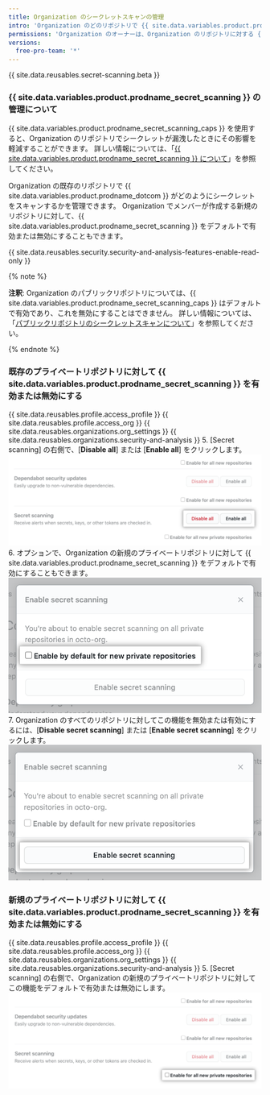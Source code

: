 ```yaml
---
title: Organization のシークレットスキャンの管理
intro: 'Organization のどのリポジトリで {{ site.data.variables.product.product_name }} がシークレットをスキャンするかを制御することができます。'
permissions: 'Organization のオーナーは、Organization のリポジトリに対する {{ site.data.variables.product.prodname_secret_scanning }} を管理できます。'
versions:
  free-pro-team: '*'
---
```

 
{{ site.data.reusables.secret-scanning.beta }}

### {{ site.data.variables.product.prodname_secret_scanning }} の管理について

{{ site.data.variables.product.prodname_secret_scanning_caps }} を使用すると、Organization のリポジトリでシークレットが漏洩したときにその影響を軽減することができます。 詳しい情報については、「[{{ site.data.variables.product.prodname_secret_scanning }} について](/github/administering-a-repository/about-secret-scanning)」を参照してください。

Organization の既存のリポジトリで {{ site.data.variables.product.prodname_dotcom }} がどのようにシークレットをスキャンするかを管理できます。 Organization でメンバーが作成する新規のリポジトリに対して、{{ site.data.variables.product.prodname_secret_scanning }} をデフォルトで有効または無効にすることもできます。

{{ site.data.reusables.security.security-and-analysis-features-enable-read-only }}

{% note %}

**注釈**: Organization のパブリックリポジトリについては、{{ site.data.variables.product.prodname_secret_scanning_caps }} はデフォルトで有効であり、これを無効にすることはできません。 詳しい情報については、「[パブリックリポジトリのシークレットスキャンについて](/github/administering-a-repository/about-secret-scanning#about-secret-scanning-for-public-repositories)」を参照してください。

{% endnote %}

### 既存のプライベートリポジトリに対して {{ site.data.variables.product.prodname_secret_scanning }} を有効または無効にする

{{ site.data.reusables.profile.access_profile }}
{{ site.data.reusables.profile.access_org }}
{{ site.data.reusables.organizations.org_settings }}
{{ site.data.reusables.organizations.security-and-analysis }}
5. [Secret scanning] の右側で、[**Disable all**] または [**Enable all**] をクリックします。 ![シークレットスキャンの [;Enable all] または [Disable all] ボタン](/assets/images/help/organizations/security-and-analysis-disable-or-enable-secret-scanning.png)
6. オプションで、Organization の新規のプライベートリポジトリに対して {{ site.data.variables.product.prodname_secret_scanning }} をデフォルトで有効にすることもできます。 ![新規のリポジトリの [Enable by default] オプション](/assets/images/help/organizations/security-and-analysis-secret-scanning-enable-by-default.png)
7. Organization のすべてのリポジトリに対してこの機能を無効または有効にするには、[**Disable secret scanning**] または [**Enable secret scanning**] をクリックします。 ![{{ site.data.variables.product.prodname_secret_scanning }} を無効または有効にするボタン ](/assets/images/help/organizations/security-and-analysis-enable-secret-scanning.png)

### 新規のプライベートリポジトリに対して {{ site.data.variables.product.prodname_secret_scanning }} を有効または無効にする

{{ site.data.reusables.profile.access_profile }}
{{ site.data.reusables.profile.access_org }}
{{ site.data.reusables.organizations.org_settings }}
{{ site.data.reusables.organizations.security-and-analysis }}
5. [Secret scanning] の右側で、Organization の新規のプライベートリポジトリに対してこの機能をデフォルトで有効または無効にします。 ![新規のリポジトリに対して機能を有効または無効にするチェックボックス](/assets/images/help/organizations/security-and-analysis-enable-or-disable-secret-scanning-checkbox.png)
